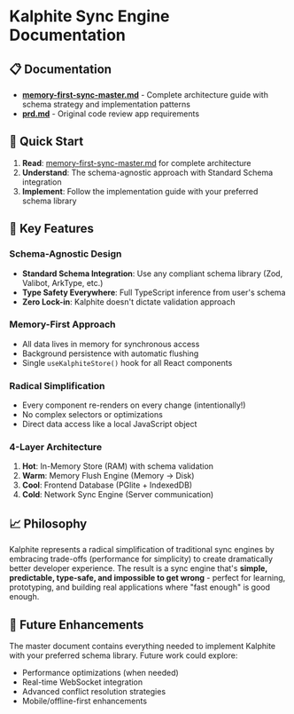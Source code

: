 # Kalphite Sync Engine Documentation

## 📋 Documentation

- **[memory-first-sync-master.md](./memory-first-sync-master.md)** - Complete architecture guide with schema strategy and implementation patterns
- **[prd.md](./prd.md)** - Original code review app requirements

## 🎯 **Quick Start**

1. **Read**: [memory-first-sync-master.md](./memory-first-sync-master.md) for complete architecture
2. **Understand**: The schema-agnostic approach with Standard Schema integration
3. **Implement**: Follow the implementation guide with your preferred schema library

## 🚀 **Key Features**

### Schema-Agnostic Design

- **Standard Schema Integration**: Use any compliant schema library (Zod, Valibot, ArkType, etc.)
- **Type Safety Everywhere**: Full TypeScript inference from user's schema
- **Zero Lock-in**: Kalphite doesn't dictate validation approach

### Memory-First Approach

- All data lives in memory for synchronous access
- Background persistence with automatic flushing
- Single `useKalphiteStore()` hook for all React components

### Radical Simplification

- Every component re-renders on every change (intentionally!)
- No complex selectors or optimizations
- Direct data access like a local JavaScript object

### 4-Layer Architecture

1. **Hot**: In-Memory Store (RAM) with schema validation
2. **Warm**: Memory Flush Engine (Memory → Disk)
3. **Cool**: Frontend Database (PGlite + IndexedDB)
4. **Cold**: Network Sync Engine (Server communication)

## 📈 **Philosophy**

Kalphite represents a radical simplification of traditional sync engines by embracing trade-offs (performance for simplicity) to create dramatically better developer experience. The result is a sync engine that's **simple, predictable, type-safe, and impossible to get wrong** - perfect for learning, prototyping, and building real applications where "fast enough" is good enough.

## 🔄 **Future Enhancements**

The master document contains everything needed to implement Kalphite with your preferred schema library. Future work could explore:

- Performance optimizations (when needed)
- Real-time WebSocket integration
- Advanced conflict resolution strategies
- Mobile/offline-first enhancements
